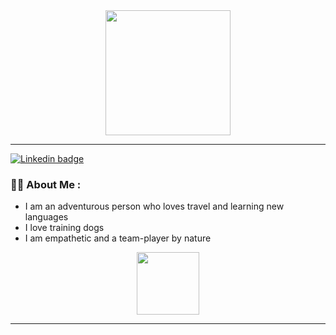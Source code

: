 
<!-- <div id="header" align="center">
  <img src="https://media.giphy.com/media/SUcApSWjPwQMARvcM8/giphy.gif" width="100"/>
</div> -->


<!-- <div id="badges" align="center">
  <a href="https://www.linkedin.com/in/brianne-bourassa/">
    <img src="https://img.shields.io/badge/LinkedIn-blue?style=for-the-badge&logo=linkedin&logoColor=white" alt="Linkedin badge"/>
  </a>
</div>
 -->
<!-- 
<div id="view-counter" align="center">
 <img src="https://komarev.com/ghpvc/?username=BriBourassa&style=flat-square&color=blue" alt="view-counter"/>
</div> -->

<!-- <h1 align="center">
  hey there
  <img src="https://media.giphy.com/media/hvRJCLFzcasrR4ia7z/giphy.gif" width="30px"/>
</h1> -->


<div id="header" align="center">
  <img src="https://media1.giphy.com/media/M4NykXxUE0HAcK7UJ6/giphy.gif?cid=790b7611c6b701e0c23ed56a3c2aa142045780b3d98a36ed&rid=giphy.gif&ct=s)" width="200"/>
</div>


---

<div id="badges">
  <a href="https://www.linkedin.com/in/brianne-bourassa/">
    <img src="https://img.shields.io/badge/LinkedIn-blue?style=for-the-badge&logo=linkedin&logoColor=white" alt="Linkedin badge"/>
  </a>
</div>

### :woman_technologist: About Me :
- I am an adventurous person who loves travel and learning new languages
- I love training dogs
- I am empathetic and a team-player by nature

<div id="header" align="center">
  <img src="https://media.giphy.com/media/SUcApSWjPwQMARvcM8/giphy.gif" width="100"/>
</div>

---
<!-- 
<img height="180em" src="https://github-readme-stats.vercel.app/api?username=BriBourassa&show_icons=true&hide_border=true&&count_private=true&include_all_commits=true" /> -->

